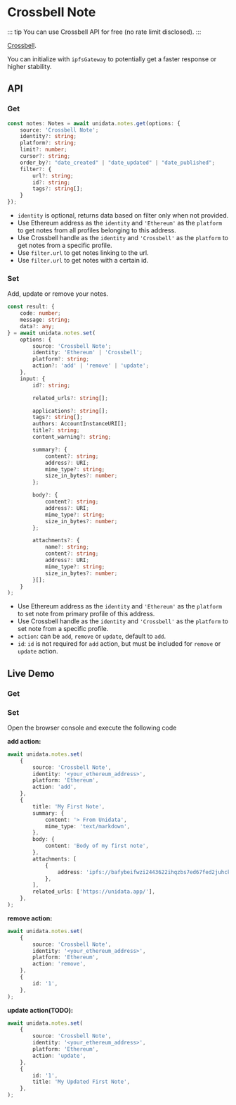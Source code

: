 # Crossbell Note

<Logos type="Notes" :names="['Crossbell']" />

::: tip
You can use Crossbell API for free (no rate limit disclosed).
:::

[Crossbell](https://github.com/Crossbell-Box/).

You can initialize with `ipfsGateway` to potentially get a faster response or higher stability.

## API

### Get

```ts
const notes: Notes = await unidata.notes.get(options: {
    source: 'Crossbell Note';
    identity?: string;
    platform?: string;
    limit?: number;
    cursor?: string;
    order_by?: "date_created" | "date_updated" | "date_published";
    filter?: {
        url?: string;
        id?: string;
        tags?: string[];
    }
});
```

-   `identity` is optional, returns data based on filter only when not provided.
-   Use Ethereum address as the `identity` and `'Ethereum'` as the `platform` to get notes from all profiles belonging to this address.
-   Use Crossbell handle as the `identity` and `'Crossbell'` as the `platform` to get notes from a specific profile.
-   Use `filter.url` to get notes linking to the url.
-   Use `filter.url` to get notes with a certain id.

### Set

Add, update or remove your notes.

```ts
const result: {
    code: number;
    message: string;
    data?: any;
} = await unidata.notes.set(
    options: {
        source: 'Crossbell Note';
        identity: 'Ethereum' | 'Crossbell';
        platform?: string;
        action?: 'add' | 'remove' | 'update';
    },
    input: {
        id?: string;

        related_urls?: string[];

        applications?: string[];
        tags?: string[];
        authors: AccountInstanceURI[];
        title?: string;
        content_warning?: string;

        summary?: {
            content?: string;
            address?: URI;
            mime_type?: string;
            size_in_bytes?: number;
        };

        body?: {
            content?: string;
            address?: URI;
            mime_type?: string;
            size_in_bytes?: number;
        };

        attachments?: {
            name?: string;
            content?: string;
            address?: URI;
            mime_type?: string;
            size_in_bytes?: number;
        }[];
    }
);
```

-   Use Ethereum address as the `identity` and `'Ethereum'` as the `platform` to set note from primary profile of this address.
-   Use Crossbell handle as the `identity` and `'Crossbell'` as the `platform` to set note from a specific profile.
-   `action`: can be `add`, `remove` or `update`, default to `add`.
-   `id`: `id` is not required for `add` action, but must be included for `remove` or `update` action.

## Live Demo

### Get

<Notes :source="'Crossbell Note'" :defaultIdentity="[{
    identity: '0xC8b960D09C0078c18Dcbe7eB9AB9d816BcCa8944',
    platform: 'Ethereum'
}, {
    identity: 'diygod',
    platform: 'Crossbell'
}]" />

### Set

Open the browser console and execute the following code

**add action:**

```ts
await unidata.notes.set(
    {
        source: 'Crossbell Note',
        identity: '<your_ethereum_address>',
        platform: 'Ethereum',
        action: 'add',
    },
    {
        title: 'My First Note',
        summary: {
            content: '> From Unidata',
            mime_type: 'text/markdown',
        },
        body: {
            content: 'Body of my first note',
        },
        attachments: [
            {
                address: 'ipfs://bafybeifwzi2443622ihqzbs7ed67fed2juhcko35ncyvlngljo6bfjc44e/unidata2.jpeg',
            },
        ],
        related_urls: ['https://unidata.app/'],
    },
);
```

**remove action:**

```ts
await unidata.notes.set(
    {
        source: 'Crossbell Note',
        identity: '<your_ethereum_address>',
        platform: 'Ethereum',
        action: 'remove',
    },
    {
        id: '1',
    },
);
```

**update action(TODO):**

```ts
await unidata.notes.set(
    {
        source: 'Crossbell Note',
        identity: '<your_ethereum_address>',
        platform: 'Ethereum',
        action: 'update',
    },
    {
        id: '1',
        title: 'My Updated First Note',
    },
);
```
